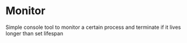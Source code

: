 # Monitor
Simple console tool to monitor a certain process and terminate if it lives longer than set lifespan
